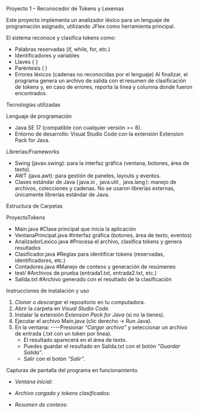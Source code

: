 Proyecto 1 – Reconocedor de Tokens y Lexemas

Este proyecto implementa un analizador léxico para un lenguaje de programación asignado, utilizando JFlex como herramienta principal.

El sistema reconoce y clasifica tokens como:
- Palabras reservadas (if, while, for, etc.)
- Identificadores y variables
- Llaves { }
- Paréntesis ( )
- Errores léxicos (cadenas no reconocidas por el lenguaje)
Al finalizar, el programa genera un archivo de salida con el resumen de clasificación de tokens y, en caso de errores, reporta la línea y columna donde fueron encontrados.

Tecnologías utilizadas

Lenguaje de programación

- Java SE 17 (compatible con cualquier versión >= 8).
- Entorno de desarrollo: Visual Studio Code con la extensión Extension Pack for Java.

Librerías/Frameworks
- Swing (javax.swing): para la interfaz gráfica (ventana, botones, área de texto).
- AWT (java.awt): para gestión de paneles, layouts y eventos.
- Clases estándar de Java (⁠ java.io ⁠, ⁠ java.util ⁠, ⁠ java.lang ⁠): manejo de archivos, colecciones y cadenas.
No se usaron librerías externas, únicamente librerías estándar de Java.

Estructura de Carpetas

ProyectoTokens

- Main.java #Clase principal que inicia la aplicación
- VentanaPrincipal.java #Interfaz gráfica (botones, área de texto, eventos)
- AnalizadorLexico.java #Procesa el archivo, clasifica tokens y genera resultados
- Clasificador.java #Reglas para identificar tokens (reservadas, identificadores, etc.)
- Contadores.java #Manejo de conteos y generación de resúmenes
- test/ #Archivos de prueba (entrada1.txt, entrada2.txt, etc.)
- Salida.txt #Archivo generado con el resultado de la clasificación

Instrucciones de instalación y uso
1. *Clonar o descargar* el repositorio en tu computadora.
2. Abrir la carpeta en *Visual Studio Code*.
3. Instalar la extensión *Extension Pack for Java* (si no la tienes).
4. Ejecutar el archivo Main.java (clic derecho → Run Java).
5. En la ventana:
----Presionar *“Cargar archivo”* y seleccionar un archivo de entrada (.txt con un token por línea).
   - El resultado aparecerá en el área de texto.
   - Puedes guardar el resultado en Salida.txt con el botón *“Guardar Salida”*.
   - Salir con el botón *“Salir”*.

Capturas de pantalla del programa en funcionamiento

- *Ventana inicial:*
  

- *Archivo cargado y tokens clasificados:*
  
- *Resumen de conteos:*
  
